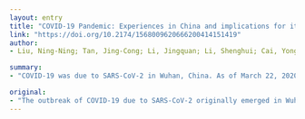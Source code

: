 ```yaml
---
layout: entry
title: "COVID-19 Pandemic: Experiences in China and implications for its prevention and treatment worldwide"
link: "https://doi.org/10.2174/1568009620666200414151419"
author:
- Liu, Ning-Ning; Tan, Jing-Cong; Li, Jingquan; Li, Shenghui; Cai, Yong; Wang, Hui

summary:
- "COVID-19 was due to SARS-CoV-2 in Wuhan, China. As of March 22, 2020, the disease had spread to 186 countries, with at least 305,275 confirmed cases. The pandemic emphasizes the need to be constantly alert to shifts in both the global dynamics and the contexts of individual countries. Despite containment efforts, there has been a decline in the spread of the disease in China and the international community."

original:
- "The outbreak of COVID-19 due to SARS-CoV-2 originally emerged in Wuhan in December, 2019. As of March 22, 2020, the disease had spread to 186 countries, with at least 305,275 confirmed cases. Although there has been a decline in the spread of the disease in China, the prevalence of COVID-19 around the world remains serious despite containment efforts undertaken by national authorities and the international community. In this article, we systematically review the brief history of COVID-19 and its epidemic and clinical characteristics, highlighting the strategies used to control and prevent the disease in China, which may help other countries respond to the outbreak. This pandemic emphasizes the need to be constantly alert to shifts in both the global dynamics and the contexts of individual countries, making sure that all are aware of which approaches are successful for the prevention, containment and treatment of new diseases, and being flexible enough to adapt the responses accordingly."
---
```


